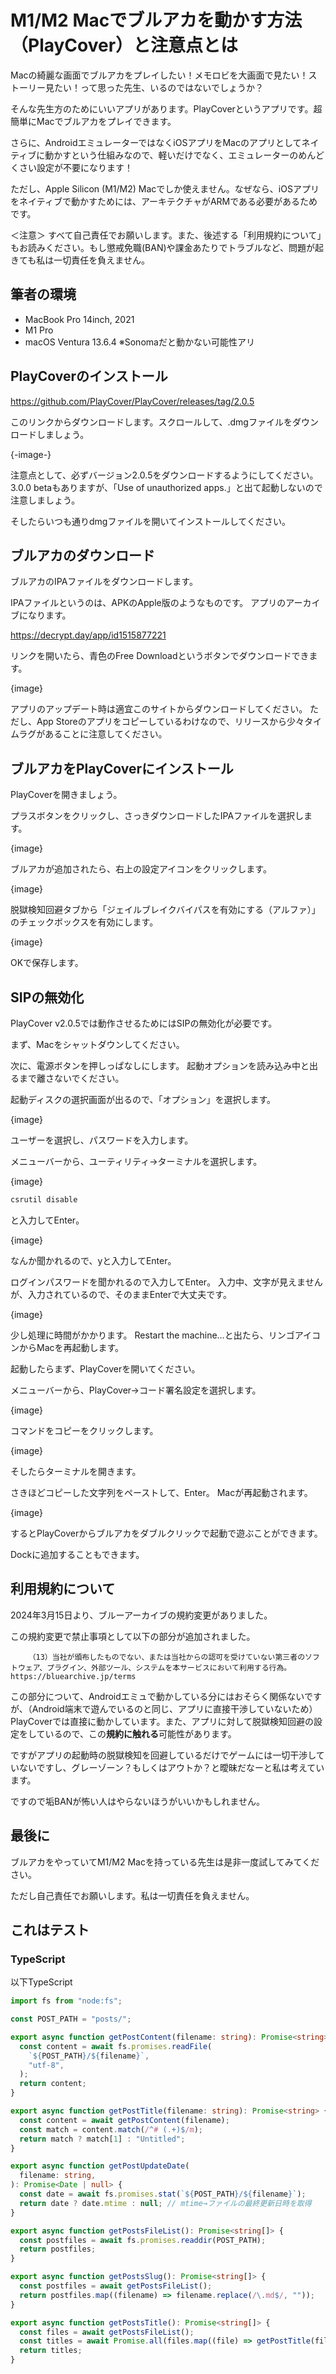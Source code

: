 # M1/M2 Macでブルアカを動かす方法（PlayCover）と注意点とは

Macの綺麗な画面でブルアカをプレイしたい！メモロビを大画面で見たい！ストーリー見たい！って思った先生、いるのではないでしょうか？

そんな先生方のためにいいアプリがあります。PlayCoverというアプリです。超簡単にMacでブルアカをプレイできます。

さらに、AndroidエミュレーターではなくiOSアプリをMacのアプリとしてネイティブに動かすという仕組みなので、軽いだけでなく、エミュレーターのめんどくさい設定が不要になります！

ただし、Apple Silicon (M1/M2) Macでしか使えません。なぜなら、iOSアプリをネイティブで動かすためには、アーキテクチャがARMである必要があるためです。

＜注意＞
すべて自己責任でお願いします。また、後述する「利用規約について」もお読みください。もし懲戒免職(BAN)や課金あたりでトラブルなど、問題が起きても私は一切責任を負えません。

<HeadingList></HeadingList>

## 筆者の環境

- MacBook Pro 14inch, 2021
- M1 Pro
- macOS Ventura 13.6.4
※Sonomaだと動かない可能性アリ

## PlayCoverのインストール

https://github.com/PlayCover/PlayCover/releases/tag/2.0.5

このリンクからダウンロードします。スクロールして、.dmgファイルをダウンロードしましょう。

{-image-}

注意点として、必ずバージョン2.0.5をダウンロードするようにしてください。
3.0.0 betaもありますが、「Use of unauthorized apps.」と出て起動しないので注意しましょう。

そしたらいつも通りdmgファイルを開いてインストールしてください。

## ブルアカのダウンロード

ブルアカのIPAファイルをダウンロードします。

IPAファイルというのは、APKのApple版のようなものです。
アプリのアーカイブになります。

https://decrypt.day/app/id1515877221

リンクを開いたら、青色のFree Downloadというボタンでダウンロードできます。

{image}

アプリのアップデート時は適宜このサイトからダウンロードしてください。
ただし、App Storeのアプリをコピーしているわけなので、リリースから少々タイムラグがあることに注意してください。

## ブルアカをPlayCoverにインストール

PlayCoverを開きましょう。

プラスボタンをクリックし、さっきダウンロードしたIPAファイルを選択します。

{image}

ブルアカが追加されたら、右上の設定アイコンをクリックします。

{image}

脱獄検知回避タブから「ジェイルブレイクバイパスを有効にする（アルファ）」のチェックボックスを有効にします。

{image}

OKで保存します。

## SIPの無効化

PlayCover v2.0.5では動作させるためにはSIPの無効化が必要です。

まず、Macをシャットダウンしてください。

次に、電源ボタンを押しっぱなしにします。
起動オプションを読み込み中と出るまで離さないでください。

起動ディスクの選択画面が出るので、「オプション」を選択します。

{image}

ユーザーを選択し、パスワードを入力します。

メニューバーから、ユーティリティ→ターミナルを選択します。

{image}

```bash
csrutil disable
```

と入力してEnter。

{image}

なんか聞かれるので、yと入力してEnter。

ログインパスワードを聞かれるので入力してEnter。
入力中、文字が見えませんが、入力されているので、そのままEnterで大丈夫です。

{image}

少し処理に時間がかかります。
Restart the machine…と出たら、リンゴアイコンからMacを再起動します。

起動したらまず、PlayCoverを開いてください。

メニューバーから、PlayCover→コード署名設定を選択します。

{image}

コマンドをコピーをクリックします。

{image}

そしたらターミナルを開きます。

さきほどコピーした文字列をペーストして、Enter。
Macが再起動されます。

{image}

するとPlayCoverからブルアカをダブルクリックで起動で遊ぶことができます。

Dockに追加することもできます。

## 利用規約について

2024年3月15日より、ブルーアーカイブの規約変更がありました。

この規約変更で禁止事項として以下の部分が追加されました。

```text
    （13）当社が頒布したものでない、または当社からの認可を受けていない第三者のソフトウェア、プラグイン、外部ツール、システムを本サービスにおいて利用する行為。
https://bluearchive.jp/terms
```

この部分について、Androidエミュで動かしている分にはおそらく関係ないですが、（Android端末で遊んでいるのと同じ、アプリに直接干渉していないため）
PlayCoverでは直接に動かしています。また、アプリに対して脱獄検知回避の設定をしているので、この**規約に触れる**可能性があります。

ですがアプリの起動時の脱獄検知を回避しているだけでゲームには一切干渉していないですし、グレーゾーン？もしくはアウトか？と曖昧だなーと私は考えています。

ですので垢BANが怖い人はやらないほうがいいかもしれません。

## 最後に

ブルアカをやっていてM1/M2 Macを持っている先生は是非一度試してみてください。

ただし自己責任でお願いします。私は一切責任を負えません。

## これはテスト

### TypeScript

以下TypeScript

```typescript
import fs from "node:fs";

const POST_PATH = "posts/";

export async function getPostContent(filename: string): Promise<string> {
  const content = await fs.promises.readFile(
    `${POST_PATH}/${filename}`,
    "utf-8",
  );
  return content;
}

export async function getPostTitle(filename: string): Promise<string> {
  const content = await getPostContent(filename);
  const match = content.match(/^# (.+)$/m);
  return match ? match[1] : "Untitled";
}

export async function getPostUpdateDate(
  filename: string,
): Promise<Date | null> {
  const date = await fs.promises.stat(`${POST_PATH}/${filename}`);
  return date ? date.mtime : null; // mtime→ファイルの最終更新日時を取得
}

export async function getPostsFileList(): Promise<string[]> {
  const postfiles = await fs.promises.readdir(POST_PATH);
  return postfiles;
}

export async function getPostsSlug(): Promise<string[]> {
  const postfiles = await getPostsFileList();
  return postfiles.map((filename) => filename.replace(/\.md$/, ""));
}

export async function getPostsTitle(): Promise<string[]> {
  const files = await getPostsFileList();
  const titles = await Promise.all(files.map((file) => getPostTitle(file)));
  return titles;
}
```
